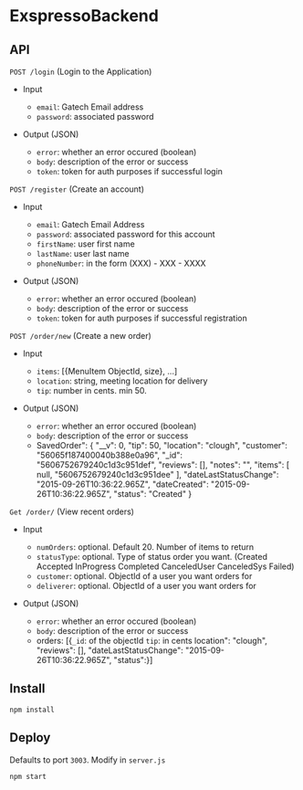 # ExspressoBackend

API
---



`POST /login` (Login to the Application)

* Input

  * `email`: Gatech Email address
  * `password`: associated password
  
* Output (JSON)

  * `error`: whether an error occured (boolean)
  * `body`: description of the error or success
  * `token`: token for auth purposes if successful login






`POST /register` (Create an account)
* Input

  * `email`: Gatech Email Address
  * `password`: associated password for this account
  * `firstName`: user first name
  * `lastName`: user last name
  * `phoneNumber`: in the form (XXX) - XXX - XXXX
  
* Output (JSON)

  * `error`: whether an error occured (boolean)
  * `body`: description of the error or success
  * `token`: token for auth purposes if successful registration

`POST /order/new` (Create a new order)
* Input

  * `items`: [{MenuItem ObjectId, size}, ...]
  * `location`: string, meeting location for delivery
  * `tip`: number in cents. min 50.

* Output (JSON)

  * `error`: whether an error occured (boolean)
  * `body`: description of the error or success
  * SavedOrder": {
      "__v": 0,
      "tip": 50,
      "location": "clough",
      "customer": "56065f187400040b388e0a96",
      "_id": "5606752679240c1d3c951def",
      "reviews": [],
      "notes": "",
      "items": [
        null,
        "5606752679240c1d3c951dee"
      ],
      "dateLastStatusChange": "2015-09-26T10:36:22.965Z",
      "dateCreated": "2015-09-26T10:36:22.965Z",
      "status": "Created"
    }


`Get /order/` (View recent orders)
* Input
  * `numOrders`: optional. Default 20. Number of items to return
  * `statusType`: optional. Type of status order you want. (Created Accepted InProgress Completed CanceledUser CanceledSys Failed)
  * `customer`: optional. ObjectId of a user you want orders for
  * `deliverer`: optional. ObjectId of a user you want orders for

* Output (JSON)

  * `error`: whether an error occured (boolean)
  * `body`: description of the error or success
  * orders: [{`_id`: of the objectId
              `tip`: in cents
               location": "clough",
               "reviews": [],
               "dateLastStatusChange": "2015-09-26T10:36:22.965Z",
               "status":}]




Install
-------
`npm install`


Deploy
------
Defaults to port `3003`. Modify in `server.js`

`npm start`
